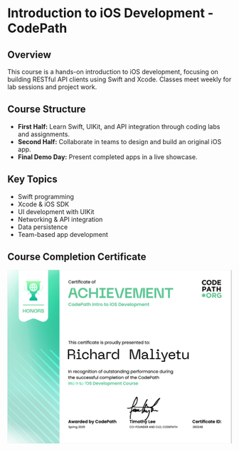 # Introduction to iOS Development - CodePath

## Overview
This course is a hands-on introduction to iOS development, focusing on building RESTful API clients using Swift and Xcode. Classes meet weekly for lab sessions and project work.

## Course Structure
- **First Half:** Learn Swift, UIKit, and API integration through coding labs and assignments.
- **Second Half:** Collaborate in teams to design and build an original iOS app.
- **Final Demo Day:** Present completed apps in a live showcase.

## Key Topics
- Swift programming
- Xcode & iOS SDK
- UI development with UIKit
- Networking & API integration
- Data persistence
- Team-based app development

## Course Completion Certificate

[![iOS Course completion Certificate](Certificate.png)](Certificate.pdf)



